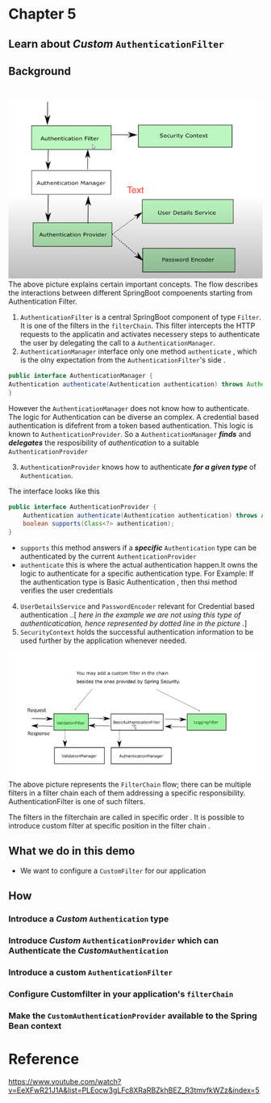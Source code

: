 # Chapter 5
 
## Learn about _Custom_ `AuthenticationFilter` 

## Background 
<br>

![image](images/chapter5/FC.png)<br>
The above picture explains certain important concepts. The flow describes the interactions between different SpringBoot compoenents starting from  Authentication Filter.


1.  `AuthenticationFilter` is a central SpringBoot component of type `Filter`. It is one of the filters in the `filterChain`. This filter intercepts the HTTP requests to the applicatin and activates necessery steps to authenticate the user by delegating the call to a `AuthenticationManager`.
2. `AuthenticationManager` interface only one method `authenticate` , which is the olny expectation from the `AuthenticationFilter`'s side .

````java
public interface AuthenticationManager {
Authentication authenticate(Authentication authentication) throws AuthenticationException;
}
````
However the `AuthenticationManager` does not know how to authenticate. The logic for Authentication can be diverse an complex. A credential based authentication is difefrent from a token based authentication. This logic is known to `AuthenticationProvider`. So a `AuthenticationManager` _**finds**_  and _**delegates**_ the resposibility of _authentication_ to a suitable `AuthenticationProvider` 

3. `AuthenticationProvider` knows how to authenticate _**for a given type**_ of `Authentication`. 

The interface looks like this
````java
public interface AuthenticationProvider {
	Authentication authenticate(Authentication authentication) throws AuthenticationException;
	boolean supports(Class<?> authentication);
}
````

* `supports`  this method answers if a _**specific**_ `Authentication` type can be authenticated by the current `AuthenticationProvider`
* `authenticate` this is where the actual authentication happen.It owns the logic to authenticate for a specific authentication type. For Example: If the authentication type is Basic Authentication , then thsi method verifies the user credentials 

4. `UserDetailsService` and `PasswordEncoder` relevant for Credential based authentication ..[ _here in the example we are not using this type of authenticatication, hence represented by dotted line in the picture ._]
5. `SecurityContext` holds the successful authentication information to be used further by the application whenever needed. 


![image](images/chapter5/FC2.png)<br>
The above picture represents the `FilterChain` flow; there can be multiple filters in a filter chain each of them addressing a specific responsibility. AuthenticationFilter is one of such filters. 

The filters in the filterchain are called in specific order . It is possible to introduce custom filter at specific position in the filter chain .




## What we do in this demo 
* We want to configure a `CustomFilter` for our application  

## How 


### Introduce a _Custom_ `Authentication` type 

### Introduce  _Custom_ `AuthenticationProvider` which can Authenticate the _Custom_`Authentication`

### Introduce a custom `AuthenticationFilter` 

### Configure Customfilter in your application's `filterChain`

### Make the `CustomAuthenticationProvider` available to the Spring Bean context 


# Reference 
https://www.youtube.com/watch?v=EeXFwR21J1A&list=PLEocw3gLFc8XRaRBZkhBEZ_R3tmvfkWZz&index=5



